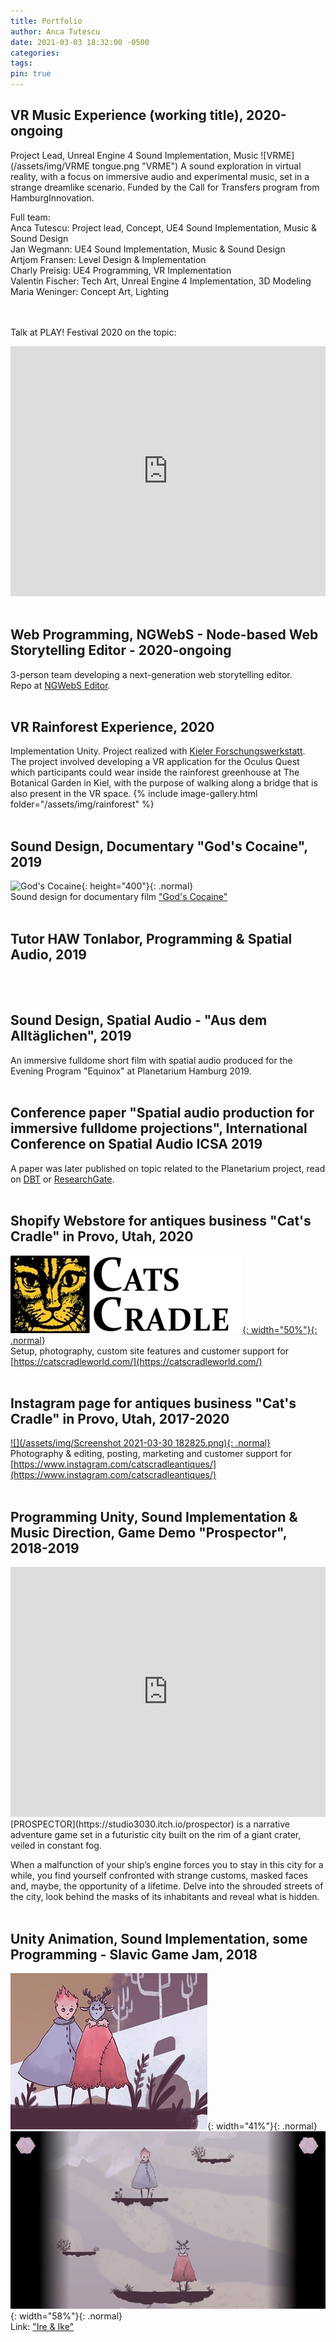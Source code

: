 ```yaml
---
title: Portfolio
author: Anca Tutescu
date: 2021-03-03 18:32:00 -0500
categories: 
tags: 
pin: true
---
```


## VR Music Experience (working title), 2020-ongoing
Project Lead, Unreal Engine 4 Sound Implementation, Music
![VRME](/assets/img/VRME tongue.png "VRME")
A sound exploration in virtual reality, with a focus on immersive audio and experimental music, set in a strange dreamlike scenario. Funded by the Call for Transfers program from HamburgInnovation.

Full team:<br/>
Anca Tutescu: Project lead, Concept, UE4 Sound Implementation, Music & Sound Design<br/>
Jan Wegmann: UE4 Sound Implementation, Music & Sound Design<br/>
Artjom Fransen: Level Design & Implementation<br/>
Charly Preisig: UE4 Programming, VR Implementation<br/>
Valentin Fischer: Tech Art, Unreal Engine 4 Implementation, 3D Modeling<br/>
Maria Weninger: Concept Art, Lighting<br/>
<br/><br/>

Talk at PLAY! Festival 2020 on the topic:
<iframe width="100%" height="400" src="https://www.youtube.com/embed/VhGztvAOYDw?t=8010" frameborder="0" allow="accelerometer; autoplay; clipboard-write; encrypted-media; gyroscope; picture-in-picture" allowfullscreen></iframe>
<br/><br/>

## Web Programming, NGWebS - Node-based Web Storytelling Editor - 2020-ongoing
3-person team developing a next-generation web storytelling editor.<br/>
Repo at [NGWebS Editor](https://github.com/pekasen/ngwebs-editor).
<br/><br/>

## VR Rainforest Experience, 2020
Implementation Unity. Project realized with [Kieler Forschungswerkstatt](https://www.forschungs-werkstatt.de/allgemein/virtual-reality-in-der-kieler-forschungswerkstatt/).<br/>
The project involved developing a VR application for the Oculus Quest which participants could wear inside the rainforest greenhouse at The Botanical Garden in Kiel, with the purpose of walking along a bridge that is also present in the VR space.
{% include image-gallery.html folder="/assets/img/rainforest" %}
<br/><br/>

## Sound Design, Documentary "God's Cocaine", 2019
![God's Cocaine](/assets/img/Plakat_Gods_Cocaine_Presse.jpg){: height="400"}{: .normal}<br/>
Sound design for documentary film ["God's Cocaine"](http://godscocaine.com/)
<br/><br/>

## Tutor HAW Tonlabor, Programming & Spatial Audio, 2019
<br/><br/>

## Sound Design, Spatial Audio - "Aus dem Alltäglichen", 2019
An immersive fulldome short film with spatial audio produced for the Evening Program "Equinox" at Planetarium Hamburg 2019.
<br/><br/>

## Conference paper "Spatial audio production for immersive fulldome projections", International Conference on Spatial Audio ICSA 2019
A paper was later published on topic related to the Planetarium project, read on [DBT](https://www.db-thueringen.de/receive/dbt_mods_00039974) or [ResearchGate](https://www.researchgate.net/publication/337402782_Spatial_audio_production_for_immersive_fulldome_projections).
<br/><br/>

## Shopify Webstore for antiques business "Cat's Cradle" in Provo, Utah, 2020
[![Cats Cradle](/assets/img/Logi_bear_p_540x.png){: width="50%"}{: .normal}](https://catscradleworld.com/)<br/>
Setup, photography, custom site features and customer support for [https://catscradleworld.com/](https://catscradleworld.com/)
<br/><br/>

## Instagram page for antiques business "Cat's Cradle" in Provo, Utah, 2017-2020
[![](/assets/img/Screenshot 2021-03-30 182825.png){: .normal}](https://www.instagram.com/catscradleantiques/)<br/>
Photography & editing, posting, marketing and customer support for [https://www.instagram.com/catscradleantiques/](https://www.instagram.com/catscradleantiques/)
<br/><br/>

## Programming Unity, Sound Implementation & Music Direction, Game Demo "Prospector", 2018-2019
<iframe width="100%" height="400" src="https://www.youtube.com/embed/j8Mv7AojpKQ" frameborder="0" allow="accelerometer; autoplay; clipboard-write; encrypted-media; gyroscope; picture-in-picture" allowfullscreen></iframe>
[PROSPECTOR](https://studio3030.itch.io/prospector) is a narrative adventure game set in a futuristic city built on the rim of a giant crater, veiled in constant fog.

When a malfunction of your ship’s engine forces you to stay in this city for a while, you find yourself confronted with strange customs, masked faces and, maybe, the opportunity of a lifetime. Delve into the shrouded streets of the city, look behind the masks of its inhabitants and reveal what is hidden.
<br/><br/>

## Unity Animation, Sound Implementation, some Programming - Slavic Game Jam, 2018
![](/assets/img/ZE2yGd.png){: width="41%"}{: .normal}
![](/assets/img/SIvlDd.png){: width="58%"}{: .normal}
<br/>
Link: ["Ire & Ike"](https://yesweplaytested.itch.io/ire-and-ike)
<br/><br/>
